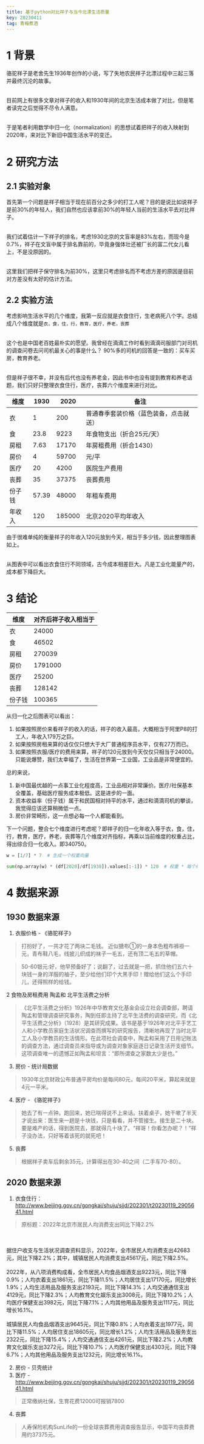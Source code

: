 ```yaml
---
title: 基于python对比祥子与当今北漂生活质量
key: 20230411
tag: 青梅煮酒
---
```


# 1 背景
骆驼祥子是老舍先生1936年创作的小说，写了失地农民祥子北漂过程中三起三落并最终沉沦的故事。

<br>目前网上有很多文章对祥子的收入和1930年间的北京生活成本做了对比，但是笔者读完之后觉得不尽令人满意。

<br>于是笔者利用数学中归一化（normalization）的思想试着把祥子的收入映射到2020年，来对比下新旧中国生活水平的变迁。

# 2 研究方法

## 2.1 实验对象
首先第一个问题是祥子相当于现在前百分之多少的打工人呢？目的是说比如说祥子是前30%的年轻人，我们自然也应该拿前30%的年轻人当前的生活水平去对比祥子。

<br>我们试着估计一下祥子的排名，考虑1930北京的文盲率是83%左右，而现今是0.7%，祥子在文盲中属于排名靠前的，毕竟身强体壮还被厂长的富二代女儿看上，不是没原因的。

<br>这里我们把祥子保守排名为前30%，这里只考虑排名而不考虑方差的原因是目前对方差没有太好的估计方法。


## 2.2 实验方法

考虑影响生活水平的几个维度，我第一反应就是衣食住行，生老病死八个字。总结成八个维度就是`衣，食，住，行，教育，医疗，养老，丧葬`

<br>这个也是中国老百姓最朴实的愿望。我曾经在滴滴工作时看到滴滴司服部门对司机的调查问卷去问司机最关心的事是什么？
90%多的司机的回答是一致的：买车买房，教育养老。

<br>但是祥子很不幸，并没有后代也没有养老金，因此书中也没有提到教育和养老话题，我们只好只整理衣食住行，医疗，丧葬六个维度来进行对比。


|  维度   | 1930  | 2020 | 备注 |
|  ----  | ----  | ---- | ---- |
| 衣  | 1 | 200 | 普通春季套装价格（蓝色装备，点击就送） |
| 食  | 23.8 | 9223 | 年食物支出（折合25元/天） |
| 房租  | 7.63 | 17170 | 年房租费用（折合1430）
| 房价  | 4 | 59700 | 元/平
| 医疗  | 20 | 4200 | 医院生产费用
| 丧葬  | 35 | 37375 | 丧葬费用
| 份子钱  | 57.39 | 48000 | 年租车费用 
| 年收入 | 120 | 185000 | 北京2020平均年收入

由于很难单纯的衡量祥子的年收入120元放到今天，相当于多少钱，因此整理图表如上。

<br> 从图表中可以看出衣食住行不同领域，古今成本相差巨大。凡是工业化能量产的，成本都下降巨大。


# 3 结论

|  维度   | 对齐后祥子收入相当于  |
|  ----  | ----  |
衣|24000
食|46502
房租|270039
房价|1791000
医疗|25200
丧葬|128142
份子钱|100365

从归一化之后图表可以看出：
1. 如果按照房价来看祥子的收入的话，祥子的收入最高，大概相当于阿里P8的打工人，年收入179万之巨。
2. 如果按照房租来算的话仅仅只想大于大厂普通程序员水平，仅有27万而已。
3. 如果按照衣服/医疗的费用来算，祥子的120元放到今天仅仅只相当于24000。只能说爆赞，我们太幸福了，生活在世界第一工业国，工业品是非常便宜的。


总的来说，
1. 新中国最优越的一点事工业化程度高，工业品相对非常廉价。医疗/社保基本全覆盖，基础医疗服务成本极低。这是进步的一面。
2. 资本收益率（份子钱）属于和民国相对持平的水平，通过和滴滴司机的攀谈，我觉得应该还算稍微低一点。
3. 房价非常畸形，这一点想必每一个人都能看到。
  
下一个问题，整合七个维度进行考虑呢？即祥子的归一化年收入等于衣，食，住，行，教育，医疗，养老，丧葬等几个维度对齐指标，再乘以当前维度的权重占比，得出综合归一化收入。即340750。

```python
w = [1/7] * 7  # 生成一个权重向量

sum(np.array(w) * (df[2020]/df[1930]).values[:-1]) * 120  # 权重 * 每个维度的系数 * 总收入
```


# 4 数据来源

## 1930 数据来源
1. 衣服价格 - 《骆驼祥子》
> 打扮好了，一共才花了两块二毛钱。
近似搪布①的一身本色粗布裤褂一元，青布鞋八毛，线披儿织成的袜子一毛五，还有顶二毛五的草帽。

> 50-60银元:好，他早预备好了；说翻了，过去就是一把，抓住他们五六十块钱一身的洋服的袖子，至少给他们印个大黑手印！赠给他们这么个手印儿，还得照样的给钱。

2 食物及房租费用 陶孟和 北平生活费之分析
> 《北平生活费之分析》1926年中华教育文化基金会设立社会调查部，聘请陶孟和管理调查研究事务，陶到任即主持了北平生活费的调查研究，而《北平生活费之分析》（1928）是其研究成果。该书是基于1926年对北平手艺工人和小学教员家庭生活状况调查而撰写的研究报告，清晰地再现了当时北平工人及小学教员的生活情形。在此项社会调查中，陶孟和采用了日用记账法的调查方法，通过调查员来指导或为调查对象家庭逐日记录生活开支细节。这项调查唯一的遗憾正如陶孟和坦言：“即所谓查之家数太少是也。”

3. 房价 - 统计局数据
> 1930年北京财政公布普通平房均价是每间80元，每间20平米，算起来就是4元一平米。

4. 医疗 - 《骆驼祥子》
> 她去了有一点钟。跑回来，她已喘得说不上来话。扶着桌子，她干嗽了半天才说出来：医生来一趟是十块钱，只是看看，并不管接生。接生是二十块。要是难产的话，得到医院去，那就得几十块了。“祥哥！你看怎办呢？！”祥子没办法，只好等着该死的就死吧！

5. 丧葬
> 根据祥子卖车后剩余35元，计算得出在30-40之间（二手车70-80）。

## 2020 数据来源

1. 衣食住行：http://www.beijing.gov.cn/gongkai/shuju/sjjd/202301/t20230119_2905641.html
>原标题：2022年北京市居民人均消费支出同比下降2.2% 
<br>
<br>
据住户收支与生活状况调查资料显示，2022年，全市居民人均消费支出42683元，同比下降2.2%；其中，城镇居民人均消费支出45617元，同比下降2.5%。
<br>
<br>
2022年，从八项消费构成看，全市居民人均食品烟酒支出9223元，同比下降0.9%；人均衣着支出1861元，同比下降11.5%；人均居住支出17170元，同比增长1.9%；人均生活用品及服务支出2193元，同比下降14.3%；人均交通通信支出4129元，同比下降2.3%；人均教育文化娱乐支出3008元，同比下降10.2%；人均医疗保健支出3982元，同比下降7.1%；人均其他用品及服务支出1117元，同比增长16.1%。
<br>
<br>
城镇居民人均食品烟酒支出9645元，同比下降0.8%；人均衣着支出1977元，同比下降11.5%；人均居住支出18605元，同比增长1.2%；人均生活用品及服务支出2322元，同比下降15.4%；人均交通通信支出4261元，同比下降2.2%；人均教育文化娱乐支出3272元，同比下降10.7%；人均医疗保健支出4303元，同比下降6.7%；人均其他用品及服务支出1232元，同比增长16.1%。

2. 房价 - 贝壳统计
3. 医疗 - http://www.beijing.gov.cn/gongkai/shuju/sjjd/202301/t20230119_2905641.html
  > 正常缴纳社保，生育花费12000可报销7800
4. 丧葬 
> 人寿保险机构SunLife的一份全球丧葬费用调查报告显示，中国平均丧葬费用约37375元。

